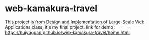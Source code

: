 # web-kamakura-travel
This project is from Design and Implementation of Large-Scale Web Applications class, it's my final project.
link for demo : https://huiyuguan.github.io/web-kamakura-travel/home.html
